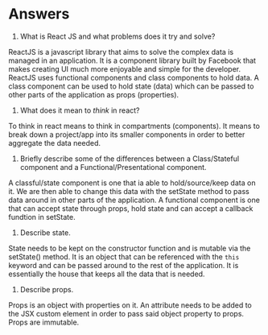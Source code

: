 # Answers

1.  What is React JS and what problems does it try and solve?

ReactJS is a javascript library that aims to solve the complex data is managed in an application. 
It is a component library built by Facebook that makes creating UI much more enjoyable and simple
for the developer. ReactJS uses functional components and class components to hold data. A class component
can be used to hold state (data) which can be passed to other parts of the application as props (properties).


1.  What does it mean to _think_ in react?

To think in react means to think in compartments (components). 
It means to break down a project/app into its smaller components in order to better aggregate the data needed.


1.  Briefly describe some of the differences between a Class/Stateful component and a Functional/Presentational component.

A classful/state component is one that ia able to hold/source/keep data on it. We are then able to change this data with the setState method to pass data around in other parts of the application. A functional component is one that can accept state through props, hold state and can accept a callback fundtion in setState.

1.  Describe state.

State needs to be kept on the constructor function and is mutable via the setState() method. It is an object that
can be referenced with the `this` keyword and can be passed around to the rest of the application. It is essentially
the house that keeps all the data that is needed.

1.  Describe props.

Props is an object with properties on it. An attribute needs to be added to the JSX custom element in order to pass
said object property to props. Props are immutable.